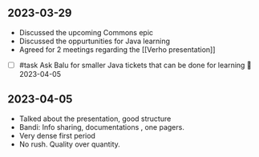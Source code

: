 ## 2023-03-29

* Discussed the upcoming Commons epic
* Discussed the oppurtunities for Java learning
* Agreed for 2 meetings regarding the [[Verho presentation]]

- [ ] #task Ask Balu for smaller Java tickets that can be done for learning 📅 2023-04-05

## 2023-04-05

* Talked about the presentation, good structure
* Bandi: Info sharing, documentations , one pagers. 
* Very dense first period
* No rush. Quality over quantity. 
